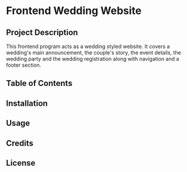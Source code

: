 # Frontend Wedding Website

## Project Description 
This frontend program acts as a wedding styled website. It covers a wedding's main announcement, the couple's story, the event details, the wedding party and the wedding registration along with navigation and a footer section. 

## Table of Contents

## Installation

## Usage

## Credits

## License 
